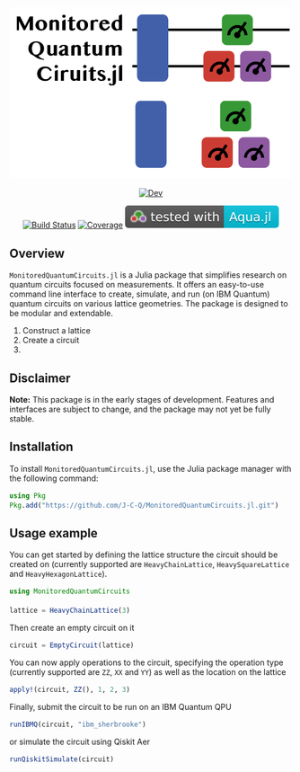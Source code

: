 ![#MonitoredQuantumCircuits.jl](/docs/src/assets/logo.png#gh-light-mode-only "MonitoredQuantumCircuits.jl")
![#MonitoredQuantumCircuits.jl](/docs/src/assets/logo-dark.png#gh-dark-mode-only "MonitoredQuantumCircuits.jl")

<p align="center">
  <!-- <a href="https://J-C-Q.github.io/MonitoredQuantumCircuits.jl/stable/"><img src="https://img.shields.io/badge/docs-stable-blue.svg" alt="Stable"></a> -->
  <a href="https://J-C-Q.github.io/MonitoredQuantumCircuits.jl/dev/"><img src="https://img.shields.io/badge/docs-dev-blue.svg" alt="Dev"></a>  
  
</p>
<p align="center">
  <a href="https://github.com/J-C-Q/MonitoredQuantumCircuits.jl/actions/workflows/CI.yml?query=branch%3Amain"><img src="https://github.com/J-C-Q/MonitoredQuantumCircuits.jl/actions/workflows/CI.yml/badge.svg?branch=main" alt="Build Status"></a>
  <a href="https://codecov.io/gh/J-C-Q/MonitoredQuantumCircuits.jl"><img src="https://codecov.io/gh/J-C-Q/MonitoredQuantumCircuits.jl/branch/main/graph/badge.svg?token=UUCGN8AJKM" alt="Coverage"></a>
  <a href="https://github.com/JuliaTesting/Aqua.jl"><img src="https://raw.githubusercontent.com/JuliaTesting/Aqua.jl/master/badge.svg" alt="Aqua"></a>
</p>

## Overview

`MonitoredQuantumCircuits.jl` is a Julia package that simplifies research on quantum circuits focused on measurements. It offers an easy-to-use command line interface to create, simulate, and run (on IBM Quantum) quantum circuits on various lattice geometries. The package is designed to be modular and extendable.

1. Construct a lattice
2. Create a circuit
3. 


## Disclaimer

**Note:** This package is in the early stages of development. Features and interfaces are subject to change, and the package may not yet be fully stable.


## Installation

To install `MonitoredQuantumCircuits.jl`, use the Julia package manager with the following command:

```julia
using Pkg
Pkg.add("https://github.com/J-C-Q/MonitoredQuantumCircuits.jl.git")
```

## Usage example

You can get started by defining the lattice structure the circuit should be created on (currently supported are `HeavyChainLattice`, `HeavySquareLattice` and `HeavyHexagonLattice`).
```julia
using MonitoredQuantumCircuits

lattice = HeavyChainLattice(3)
```

Then create an empty circuit on it
```julia
circuit = EmptyCircuit(lattice)
```

You can now apply operations to the circuit, specifying the operation type (currently supported are `ZZ`, `XX` and `YY`) as well as the location on the lattice
```julia
apply!(circuit, ZZ(), 1, 2, 3)
```

Finally, submit the circuit to be run on an IBM Quantum QPU
```julia
runIBMQ(circuit, "ibm_sherbrooke")
```

or simulate the circuit using Qiskit Aer
```julia
runQiskitSimulate(circuit)
```
